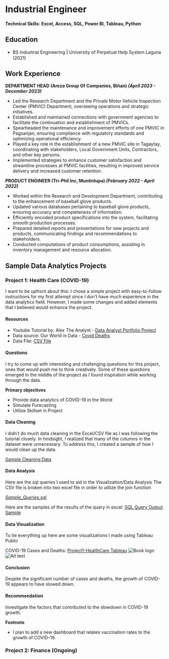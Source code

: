 # Industrial Engineer

#### Technical Skills: Excel, Access, SQL, Power BI, Tableau, Python

## Education
- BS Industrial Engineering ꟾ University of Perpetual Help System Laguna (2021)

## Work Experience

**DEPARTMENT HEAD (Areza Group Of Companies, Biñan) _(April 2023 - December 2023)_**
- Led the Research Department and the Private Motor Vehicle Inspection Center (PMVIC) Department, overseeing operations and strategic initiatives.
- Established and maintained connections with government agencies to facilitate the continuation and establishment of PMVICs.
- Spearheaded the maintenance and improvement efforts of one PMVIC in Pagsanjan, ensuring compliance with regulatory standards and optimizing operational efficiency.
- Played a key role in the establishment of a new PMVIC site in Tagaytay, coordinating with stakeholders, Local Government Units, Contractors, and other key persons.
- Implemented strategies to enhance customer satisfaction and streamline processes at PMVIC facilities, resulting in improved service delivery and increased customer retention.


**PRODUCT ENGINEER (Tri-Phil Inc, Muntinlupa) _(February 2022 - April 2022)_**
- Worked within the Research and Development Department, contributing to the 
enhancement of baseball glove products.
- Updated various databases pertaining to baseball glove products, ensuring accuracy and completeness of information.
- Efficiently encoded product specifications into the system, facilitating smooth 
production processes.
- Prepared detailed reports and presentations for new projects and products, 
communicating findings and recommendations to stakeholders.
- Conducted computations of product consumptions, assisting in inventory 
management and resource allocation.


## Sample Data Analytics Projects

### Project 1: Health Care (COVID-19)
I want to be upfront about this: I chose a simple project with easy-to-follow instructions for my first attempt since I don’t have much experience in the data analytics field. However, I made some changes and added elements that I believed would enhance the project.

#### Resources
- Youtube Tutorial by: Alex The Analyst - <a href="https://www.youtube.com/watch?v=qfyynHBFOsM">Data Analyst Portfolio Project</a>
- Data source: Our World in Data - <a href="https://ourworldindata.org/covid-deaths">Covid Deaths</a>
- Data File: <a href="https://ourworldindata.org/covid-deaths">CSV File</a>

#### Questions

I try to come up with interesting and challenging questions for this project, ones that would push me to think creatively. Some of these questions emerged in the middle of the project as I found inspiration while working through the data.

**Primary objectives**
- Provide data analytics of COVID-19 in the World
- Simulate Forecasting
- Utilize Skillset in Project


#### Data Cleaning
 I didn’t do much data cleaning in the Excel/CSV file as I was following the tutorial closely. In hindsight, I realized that many of the columns in the dataset were unnecessary. To address this, I created a sample of how I would clean up the data.

<a href="https://github.com/JonCarel/JonCarel.github.io/blob/4e2aa788886afa78aa66216f8cbf489dfeb59e6d/excel/Sample_Data_Cleaning.xlsx">Sample Cleaning Data</a>
  
#### Data Analysis

Here are the sql queries I used to aid in the Visualization/Data Analysis
The CSV file is broken into two excel file in order to utilize the join function

_[Sample_Queries.sql](https://github.com/JonCarel/JonCarel.github.io/blob/2ac0917e39b6208342b59367095029df0c86d7c3/Sample_Queries.sql)_

Here are the samples of the results of the query in excel: <a href="https://github.com/JonCarel/JonCarel.github.io/blob/f1d1ab19a5a04a33a18bb4655d190c4ed031bc9e/excel/SQL_QUERY_OUTPUT_SAMPLE.xlsx">SQL Query Output Sample</a>

#### Data Visualization

To tie everything up here are some visualizations I made using Tableau Public

COVID-19 Cases and Deaths:
<a href="https://public.tableau.com/views/Project1-HealthCare_17288563460510/Dashboard1?:language=en-US&publish=yes&:sid=&:redirect=auth&:display_count=n&:origin=viz_share_link">Project1-HealthCare Tableau</a>
![Book logo](/JonCarel.github.io/Pictures/Project_1_Tableau.PNG)
![Alt text](JonCarel.github.io/Pictures/Project_1_Tableau.PNG)

#### Conclusion

Despite the significant number of cases and deaths, the growth of COVID-19 appears to have slowed down.

#### Recommendation

Investigate the factors that contributed to the slowdown in COVID-19 growth.

**Footnote**
- I plan to add a new dashboard that relates vaccination rates to the growth of COVID-19.


### Project 2: Finance (Ongoing)
